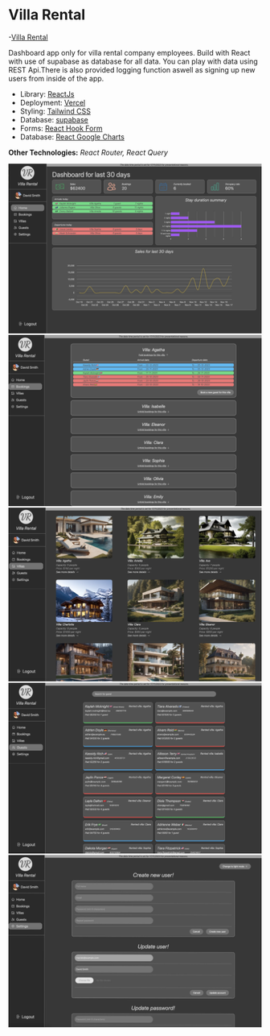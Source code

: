 # Villa Rental
-[Villa Rental](https://villa-rental.vercel.app/)

Dashboard app only for villa rental company employees. Build with React with use of supabase as database for all data. You can play with data using REST Api.There is also provided logging function aswell as signing up new users from inside of the app.

- Library: [ReactJs](https://react.dev/)
- Deployment: [Vercel](https://vercel.com/)
- Styling: [Tailwind CSS](https://tailwindcss.com/)
- Database: [supabase](https://supabase.com//)
- Forms: [ React Hook Form](https://react-hook-form.com/)
- Database: [React Google Charts](https://www.react-google-charts.com/)

**Other Technologies:** _React Router, React Query_

![Alt text](/public/VillaRentalSS.jpeg?raw=true)
![Alt text](/public/villaSS-1.jpeg?raw=true)
![Alt text](/public/villaSS-2.jpeg?raw=true)
![Alt text](/public/villaSS-3.jpeg?raw=true)
![Alt text](/public/villaSS-4.jpeg?raw=true)
